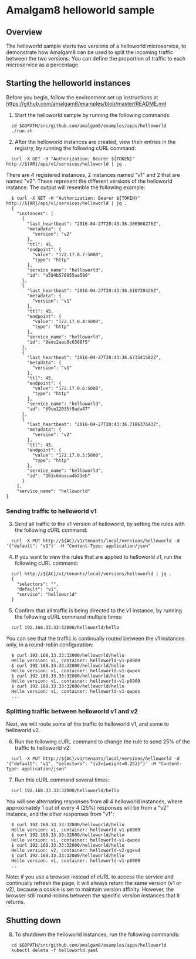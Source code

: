 # Amalgam8 helloworld sample

## Overview

The helloworld sample starts two versions of a helloworld microservice, to demonstrate how Amalgam8 can be used to split the incoming traffic between the two versions. You can define the proportion of traffic to each microservice as a percentage.

## Starting the helloworld instances

Before you begin, follow the environment set up instructions at https://github.com/amalgam8/examples/blob/master/README.md

1. Start the helloworld sample by running the following commands:
  ```
    cd $GOPATH/src/github.com/amalgam8/examples/apps/helloworld
    ./run.sh
  ```

2. After the helloworld instances are created, view their entries in the registry, by running the following cURL command:
  ```
    curl -X GET -H "Authorization: Bearer ${TOKEN}" http://${AR}/api/v1/services/helloworld | jq .
  ```

  There are 4 registered instances, 2 instances named "v1" and 2 that are named "v2". These represent the different versions of the helloworld instance. The output will resemble the following example:

  ```
    $ curl -X GET -H "Authorization: Bearer ${TOKEN}" http://${AR}/api/v1/services/helloworld | jq .
    {
      "instances": [
        {
          "last_heartbeat": "2016-04-27T20:43:36.306968276Z",
          "metadata": {
            "version": "v2"
          },
          "ttl": 45,
          "endpoint": {
            "value": "172.17.0.7:5000",
            "type": "http"
          },
          "service_name": "helloworld",
          "id": "a594b578955aa580"
        },
        {
          "last_heartbeat": "2016-04-27T20:43:36.610720426Z",
          "metadata": {
            "version": "v1"
          },
          "ttl": 45,
          "endpoint": {
            "value": "172.17.0.4:5000",
            "type": "http"
          },
          "service_name": "helloworld",
          "id": "9eec2aac0c6308f5"
        },
        {
          "last_heartbeat": "2016-04-27T20:43:36.673541582Z",
          "metadata": {
            "version": "v1"
          },
          "ttl": 45,
          "endpoint": {
            "value": "172.17.0.6:5000",
            "type": "http"
          },
          "service_name": "helloworld",
          "id": "69ce12035f9ada47"
        },
        {
          "last_heartbeat": "2016-04-27T20:43:36.718637643Z",
          "metadata": {
            "version": "v2"
          },
          "ttl": 45,
          "endpoint": {
            "value": "172.17.0.5:5000",
            "type": "http"
          },
          "service_name": "helloworld",
          "id": "161c6daaca4b23eb"
        }
      ],
      "service_name": "helloworld"
  }
  ```

### Sending traffic to helloworld v1

3. Send all traffic to the v1 version of helloworld, by setting the rules with the following cURL command:

  ```
    curl -X PUT http://${AC}/v1/tenants/local/versions/helloworld -d '{"default": "v1"}' -H "Content-Type: application/json"
  ```

4. If you want to view the rules that are applied to helloworld v1, run the following cURL command:

  ```
    curl http://${AC}/v1/tenants/local/versions/helloworld | jq .
    {
      "selectors": "",
      "default": "v1",
      "service": "helloworld"
    }
  ```

5. Confirm that all traffic is being directed to the v1 instance, by running the following cURL command multiple times:

  ```
    curl 192.168.33.33:32000/helloworld/hello
  ```

  You can see that the traffic is continually routed between the v1 instances only, in a round-robin configuration:

  ```
    $ curl 192.168.33.33:32000/helloworld/hello
    Hello version: v1, container: helloworld-v1-p8909
    $ curl 192.168.33.33:32000/helloworld/hello
    Hello version: v1, container: helloworld-v1-qwpex
    $ curl 192.168.33.33:32000/helloworld/hello
    Hello version: v1, container: helloworld-v1-p8909
    $ curl 192.168.33.33:32000/helloworld/hello
    Hello version: v1, container: helloworld-v1-qwpex
    ...
  ```

### Splitting traffic between helloworld v1 and v2

  Next, we will route some of the traffic to helloworld v1, and some to helloworld v2.

6. Run the following cURL command to change the rule to send 25% of the traffic to helloworld v2:

  ```
    curl -X PUT http://${AC}/v1/tenants/local/versions/helloworld -d '{"default": "v1", "selectors": "{v2={weight=0.25}}"}' -H "Content-Type: application/json"
  ```

7. Run this cURL command several times:

  ```
    curl 192.168.33.33:32000/helloworld/hello
  ```

  You will see alternating responses from all 4 helloworld instances, where approximately 1 out of every 4 (25%) responses will be from a "v2" instance, and the other responses from "v1":

  ```
    $ curl 192.168.33.33:32000/helloworld/hello
    Hello version: v1, container: helloworld-v1-p8909
    $ curl 192.168.33.33:32000/helloworld/hello
    Hello version: v1, container: helloworld-v1-qwpex
    $ curl 192.168.33.33:32000/helloworld/hello
    Hello version: v2, container: helloworld-v2-ggkvd
    $ curl 192.168.33.33:32000/helloworld/hello
    Hello version: v1, container: helloworld-v1-p8909
    ...
  ```

  Note: if you use a browser instead of cURL to access the service and continually refresh the page, 
  it will always return the same version (v1 or v2), because a cookie is set to maintain version affinity.
  However, the browser still round-robins between the specific version instances that it returns.

## Shutting down

8. To shutdown the helloworld instances, run the following commands:

  ```
    cd $GOPATH/src/github.com/amalgam8/examples/apps/helloworld
    kubectl delete -f helloworld.yaml
  ```
